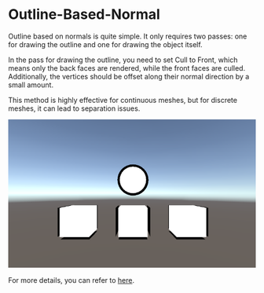 # Outline-Based-Normal

Outline based on normals is quite simple. It only requires two passes: one for drawing the outline and one for drawing the object itself.

In the pass for drawing the outline, you need to set Cull to Front, which means only the back faces are rendered, while the front faces are culled. Additionally, the vertices should be offset along their normal direction by a small amount.

This method is highly effective for continuous meshes, but for discrete meshes, it can lead to separation issues.

![01](/Imgs/Outlines/ApplicationToModel/OutlineBasedNormal/01.png)

For more details, you can refer to [here](/Docs/Outlines/Post-Processing/OutlineBasedNormal.md).